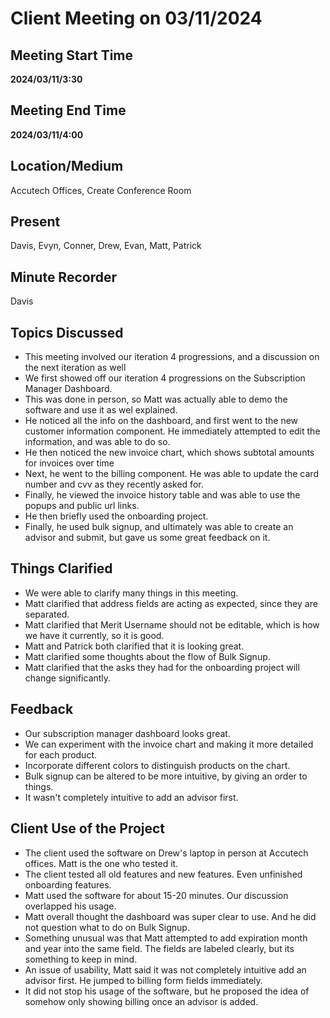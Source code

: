 # Client Meeting on 03/11/2024

## Meeting Start Time

**2024/03/11/3:30**

## Meeting End Time

**2024/03/11/4:00**

## Location/Medium

Accutech Offices, Create Conference Room

## Present

Davis, Evyn, Conner, Drew, Evan, Matt, Patrick

## Minute Recorder

Davis

## Topics Discussed
- This meeting involved our iteration 4 progressions, and a discussion on the next iteration as well
- We first showed off our iteration 4 progressions on the Subscription Manager Dashboard.
- This was done in person, so Matt was actually able to demo the software and use it as wel explained.
- He noticed all the info on the dashboard, and first went to the new customer information component. He immediately attempted to edit the information, and was able to do so.
- He then noticed the new invoice chart, which shows subtotal amounts for invoices over time
- Next, he went to the billing component. He was able to update the card number and cvv as they recently asked for.
- Finally, he viewed the invoice history table and was able to use the popups and public url links.
- He then briefly used the onboarding project.
- Finally, he used bulk signup, and ultimately was able to create an advisor and submit, but gave us some great feedback on it.

## Things Clarified
- We were able to clarify many things in this meeting.
- Matt clarified that address fields are acting as expected, since they are separated.
- Matt clarified that Merit Username should not be editable, which is how we have it currently, so it is good.
- Matt and Patrick both clarified that it is looking great.
- Matt clarified some thoughts about the flow of Bulk Signup.
- Matt clarified that the asks they had for the onboarding project will change significantly.

## Feedback
- Our subscription manager dashboard looks great.
- We can experiment with the invoice chart and making it more detailed for each product.
- Incorporate different colors to distinguish products on the chart.
- Bulk signup can be altered to be more intuitive, by giving an order to things.
- It wasn't completely intuitive to add an advisor first.

## Client Use of the Project
- The client used the software on Drew's laptop in person at Accutech offices. Matt is the one who tested it.
- The client tested all old features and new features. Even unfinished onboarding features.
- Matt used the software for about 15-20 minutes. Our discussion overlapped his usage.
- Matt overall thought the dashboard was super clear to use. And he did not question what to do on Bulk Signup.
- Something unusual was that Matt attempted to add expiration month and year into the same field. The fields are labeled clearly, but its something to keep in mind.
- An issue of usability, Matt said it was not completely intuitive add an advisor first. He jumped to billing form fields immediately.
- It did not stop his usage of the software, but he proposed the idea of somehow only showing billing once an advisor is added.
